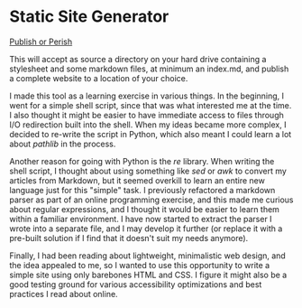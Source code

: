 # Static Site Generator

[Publish or Perish](https://en.wikipedia.org/wiki/Publish_or_perish)

This will accept as source a directory on your hard drive containing a stylesheet and some markdown files, at minimum an index.md, and publish a complete website to a location of your choice.

I made this tool as a learning exercise in various things. In the beginning, I went for a simple shell script, since that was what interested me at the time. I also thought it might be easier to have immediate access to files through I/O redirection built into the shell. When my ideas became more complex, I decided to re-write the script in Python, which also meant I could learn a lot about _pathlib_ in the process.

Another reason for going with Python is the _re_ library. When writing the shell script, I thought about using something like _sed_ or _awk_ to convert my articles from Markdown, but it seemed overkill to learn an entire new language just for this "simple" task. I previously refactored a markdown parser as part of an online programming exercise, and this made me curious about regular expressions, and I thought it would be easier to learn them within a familiar environment. I have now started to extract the parser I wrote into a separate file, and I may develop it further (or replace it with a pre-built solution if I find that it doesn't suit my needs anymore).

Finally, I had been reading about lightweight, minimalistic web design, and the idea appealed to me, so I wanted to use this opportunity to write a simple site using only barebones HTML and CSS. I figure it might also be a good testing ground for various accessibility optimizations and best practices I read about online.
